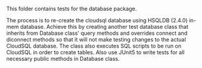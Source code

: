 This folder contains tests for the database package.

The process is to re-create the cloudsql database using HSQLDB (2.4.0) in-mem database. Achieve this by creating another test database class that inherits from Database class' query methods and overrides connect and diconnect methods so that it will not make testing changes to the actual CloudSQL database. The class also executes SQL scripts to be run on CloudSQL in order to create tables. Also use JUnit5 to write tests for all necessary public methods in Database class.